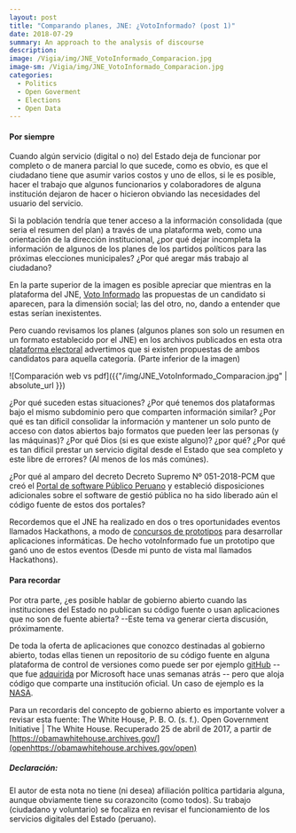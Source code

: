 ```yaml
---
layout: post
title: "Comparando planes, JNE: ¿VotoInformado? (post 1)"
date: 2018-07-29
summary: An approach to the analysis of discourse
description: 
image: /Vigia/img/JNE_VotoInformado_Comparacion.jpg
image-sm: /Vigia/img/JNE_VotoInformado_Comparacion.jpg
categories:
  - Politics  
  - Open Goverment
  - Elections
  - Open Data 
---
```

#### Por siempre 
Cuando algún servicio (digital o no) del Estado deja de funcionar por completo o de manera parcial lo que sucede, como es obvio, es que el ciudadano tiene que asumir varios costos y uno de ellos, si le es posible, hacer el trabajo que algunos funcionarios y colaboradores de alguna institución dejaron de hacer o hicieron obviando las necesidades del usuario del servicio. 

Si la población tendría que tener acceso a la información consolidada (que seria el resumen del plan) a través de una plataforma web,  como una orientación de la dirección institucional, ¿por qué dejar incompleta la información de algunos de los planes de los partidos políticos para las próximas elecciones municipales? ¿Por qué aregar más trabajo al ciudadano?

En la parte superior de la imagen es posible apreciar que mientras en la plataforma del JNE, [Voto Informado](https://votoinformado.jne.gob.pe/voto/Compara) las propuestas de un candidato si aparecen, para la dimensión social; las del otro, no, dando a entender que estas serían inexistentes.   

Pero cuando revisamos los planes (algunos planes son solo un resumen en un formato establecido por el JNE) en los archivos publicados en esta otra [plataforma electoral](https://plataformaelectoral.jne.gob.pe/ListaDeCandidatos/Index) advertimos que si existen propuestas de ambos candidatos para aquella categoría. (Parte inferior de la imagen) 

![Comparación web vs pdf]({{"/img/JNE_VotoInformado_Comparacion.jpg" | absolute_url }})

¿Por qué suceden estas situaciones? ¿Por qué tenemos dos plataformas bajo el mismo subdominio pero que comparten información similar? ¿Por qué es tan dificil consolidar la información y mantener un solo punto de acceso con datos abiertos bajo formatos que pueden leer las personas (y las máquinas)? ¿Por qué Dios (si es que existe alguno)? ¿por qué? ¿Por qué es tan dificil prestar un servicio digital desde el Estado que sea completo y este libre de errores? (Al menos de los más comúnes).

¿Por qué al amparo del decreto Decreto Supremo Nº 051-2018-PCM que creó el [Portal de software Público Peruano](http://www.softwarepublico.gob.pe/index.php/es/) y estableció disposiciones adicionales sobre el software de gestió pública no ha sido liberado aún el código fuente de estos dos portales? 

Recordemos que el JNE ha realizado en dos o tres oportunidades eventos llamados Hackathons, a modo de [concursos de prototipos](https://www.facebook.com/notes/manuelvar-vargas/hackathon-o-concurso-de-prototipos-o-pueden-coexistir-ambas-definiciones-al-mism/1537810309574197/) para desarrollar aplicaciones informáticas. De hecho votoInformado fue un prototipo que ganó uno de estos eventos (Desde mi punto de vista mal llamados Hackathons). 

#### Para recordar  
Por otra parte, ¿es posible hablar de gobierno abierto cuando las instituciones del Estado no publican su código fuente o usan aplicaciones que no son de fuente abierta? --Este tema va generar cierta discusión, próximamente.

De toda la oferta de aplicaciones que conozco destinadas al gobierno abierto, todas ellas tienen un repositorio de su código fuente en alguna plataforma de control de versiones como puede ser por ejemplo [gitHub](https://www.github.org) -- que fue [adquirida](https://news.microsoft.com/2018/06/04/microsoft-to-acquire-github-for-7-5-billion/) por Microsoft hace unas semanas atrás -- pero que aloja código que comparte una institución oficial. Un caso de ejemplo es la [NASA](https://code.nasa.gov/).  

Para un recordaris del concepto de gobierno abierto es importante volver a revisar esta fuente: 
The White House, P. B. O. (s. f.). Open Government Initiative | The White House. Recuperado 25 de abril de 2017, a partir de [https://obamawhitehouse.archives.gov/](openhttps://obamawhitehouse.archives.gov/open)

##### Declaración: 
El autor de esta nota no tiene (ni desea) afiliación política partidaria alguna, aunque obviamente tiene su corazoncito (como todos). Su trabajo (ciudadano y voluntario) se focaliza en revisar el funcionamiento de los servicios digitales del Estado (peruano). 

